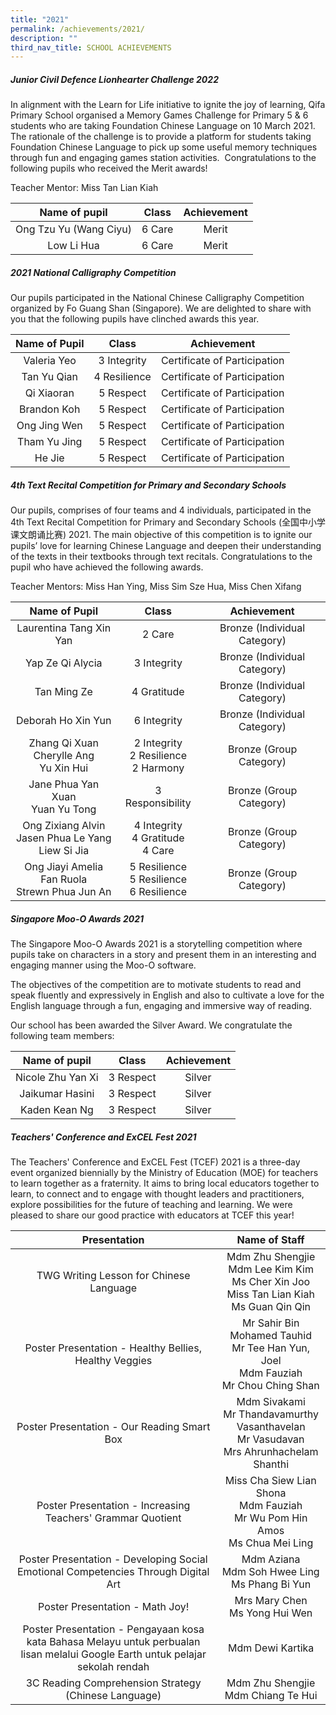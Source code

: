 ```yaml
---
title: "2021"
permalink: /achievements/2021/
description: ""
third_nav_title: SCHOOL ACHIEVEMENTS
---
```


##### **Junior Civil Defence Lionhearter Challenge 2022**
In alignment with the Learn for Life initiative to ignite the joy of learning, Qifa Primary School organised a Memory Games Challenge for Primary 5 & 6 students who are taking Foundation Chinese Language on 10 March 2021.    
The rationale of the challenge is to provide a platform for students taking Foundation Chinese Language to pick up some useful memory techniques through fun and engaging games station activities.  Congratulations to the following pupils who received the Merit awards!  

Teacher Mentor: Miss Tan Lian Kiah

|      Name of pupil     |  Class | Achievement |
|:----------------------:|:------:|:-----------:|
| Ong Tzu Yu (Wang Ciyu) | 6 Care |    Merit    |
|       Low Li Hua       | 6 Care |    Merit    |

##### **2021 National Calligraphy Competition**
Our pupils participated in the National Chinese Calligraphy Competition organized by Fo Guang Shan (Singapore). We are delighted to share with you that the following pupils have clinched awards this year.

| Name of Pupil |     Class    |    Achievement    |
|:-------------:|:------------:|:-----------------:|
|  Valeria Yeo  |  3 Integrity | Certificate of Participation |
|  Tan Yu Qian  | 4 Resilience | Certificate of Participation |
|   Qi Xiaoran  |  5 Respect   | Certificate of Participation |
|   Brandon Koh |  5 Respect   | Certificate of Participation |
|  Ong Jing Wen |  5 Respect   | Certificate of Participation |
|  Tham Yu Jing |  5 Respect   | Certificate of Participation |
|     He Jie    |  5 Respect   | Certificate of Participation |

##### **4th Text Recital Competition for Primary and Secondary Schools**
Our pupils, comprises of four teams and 4 individuals, participated in the 4th Text Recital Competition for Primary and Secondary Schools (全国中小学课文朗诵比赛) 2021. The main objective of this competition is to ignite our pupils’ love for learning Chinese Language and deepen their understanding of the texts in their textbooks through text recitals. Congratulations to the pupil who have achieved the following awards.  
  
Teacher Mentors: Miss Han Ying, Miss Sim Sze Hua, Miss Chen Xifang

|                      Name of Pupil                     |                     Class                    |          Achievement          |
|:------------------------------------------------------:|:--------------------------------------------:|:-----------------------------:|
|                 Laurentina Tang Xin Yan                |                    2 Care                    |  Bronze (Individual Category) |
|                    Yap Ze Qi Alycia                    |                  3 Integrity                 |  Bronze (Individual Category) |
|                      Tan Ming Ze                       |                 4 Gratitude                  | Bronze (Individual Category)  |
|                   Deborah Ho Xin Yun                   |                 6 Integrity                  | Bronze (Individual Category)  |
|       Zhang Qi Xuan<br>Cherylle Ang<br>Yu Xin Hui      |   2 Integrity<br>2 Resilience<br>2 Harmony   |    Bronze (Group Category)    |
|           Jane Phua Yan Xuan<br>Yuan Yu Tong           |               3 Responsibility               |    Bronze (Group Category)    |
| Ong Zixiang Alvin<br>Jasen Phua Le Yang<br>Liew Si Jia |     4 Integrity<br>4 Gratitude<br>4 Care     |    Bronze (Group Category)    |
|   Ong Jiayi Amelia<br>Fan Ruola<br>Strewn Phua Jun An  | 5 Resilience<br>5 Resilience<br>6 Resilience |    Bronze (Group Category)    |

##### **Singapore Moo-O Awards 2021**
The Singapore Moo-O Awards 2021 is a storytelling competition where pupils take on characters in a story and present them in an interesting and engaging manner using the Moo-O software.

The objectives of the competition are to motivate students to read and speak fluently and expressively in English and also to cultivate a love for the English language through a fun, engaging and immersive way of reading.

Our school has been awarded the Silver Award. We congratulate the following team members:

|   Name of pupil   |   Class   | Achievement |
|:-----------------:|:---------:|:-----------:|
| Nicole Zhu Yan Xi | 3 Respect |    Silver   |
|  Jaikumar Hasini  | 3 Respect |    Silver   |
|    Kaden Kean Ng  | 3 Respect |    Silver   |

##### **Teachers' Conference and ExCEL Fest 2021**
The Teachers' Conference and ExCEL Fest (TCEF) 2021 is a three-day event organized biennially by the Ministry of Education (MOE) for teachers to learn together as a fraternity. It aims to bring local educators together to learn, to connect and to engage with thought leaders and practitioners, explore possibilities for the future of teaching and learning. We were pleased to share our good practice with educators at TCEF this year!

| Presentation | Name of Staff |
|:-------------------------------------------------------------------------------------------------------------------:|:-------------------------------------------------------------------------------------------------------------------:|
|                                              TWG Writing Lesson for Chinese Language                                             | Mdm Zhu Shengjie<br>Mdm Lee Kim Kim<br>Ms Cher Xin Joo<br>Miss Tan Lian Kiah<br>Ms Guan Qin Qin |
|                                      Poster Presentation - Healthy Bellies, Healthy Veggies                                      |    Mr Sahir Bin Mohamed Tauhid<br>Mr Tee Han Yun, Joel<br>Mdm Fauziah<br>Mr Chou Ching Shan     |
|                                            Poster Presentation - Our Reading Smart Box                                           |  Mdm Sivakami<br> Mr Thandavamurthy Vasanthavelan<br>Mr Vasudavan<br>Mrs Ahrunhachelam Shanthi  |
|                                    Poster Presentation - Increasing Teachers' Grammar Quotient                                   |         Miss Cha Siew Lian Shona<br>Mdm Fauziah<br>Mr Wu Pom Hin Amos<br>Ms Chua Mei Ling       |
|                         Poster Presentation - Developing Social Emotional Competencies Through Digital Art                       |                       Mdm Aziana<br>Mdm Soh Hwee Ling<br>Ms Phang Bi Yun                        |
|                                                  Poster Presentation - Math Joy!                                                 |                                Mrs Mary Chen<br>Ms Yong Hui Wen                                 |
|  Poster Presentation - Pengayaan kosa kata Bahasa Melayu untuk perbualan lisan melalui Google Earth untuk pelajar sekolah rendah |                                        Mdm Dewi Kartika                                         |
|                                        3C Reading Comprehension Strategy (Chinese Language)                                      |                              Mdm Zhu Shengjie<br> Mdm Chiang Te Hui                             |